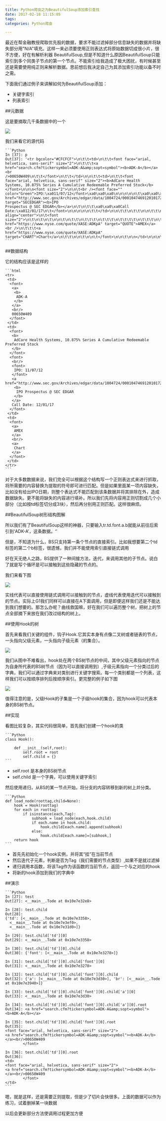```yaml
---
title: Python爬虫之为BeautifulSoup添加索引查找
date: 2017-02-18 11:15:05
tags:
categories: Python爬虫

---
```

最近在帮金融教授爬取优先股的数据，要求不能过滤掉部分信息缺失的数据并将缺失部分用"N/A"填充。这样一来必须要使用正则表达式将原始数据切成很小片，很不方便，好在有解析利器 BeautifulSoup,但是不知道什么原因BeautifulSoup只能索引到多个同类子节点的第一个节点。不能索引给我造成了极大困扰，有时候甚至还是需要使用纯正则来解析数据。思前想后我决定自己为其添加索引功能以备不时之需。

<!--More-->

下面我们通过例子来讲解如何为BeautifulSoup添加：
- 关键字索引
- 列表索引

##元数据

这是要摘取几千条数据中的一个

![](crawler-5-bs4index/stock.png)

我们来看它的源代码

	```Python
	In [37]: p
	Out[37]: '<tr bgcolor="#CFCFCF">\n\t\t<td>\n\t\t<font face="arial, helvetica, sans-serif" size="2">\n\t\t\t<a
	href="search.cfm?tickersymbol=ADK-A&amp;sopt=symbol"><b>ADK-A</b></a><br
	/>00650W409\n\t\t</font>\n\t\t</td>\n\n\t\t<td>\n\t\t<font face="arial, helvetica, sans-serif" size="2"><b>AdCare Health
	Systems, 10.875% Series A Cumulative Redeemable Preferred Stock</b></font>\n\n\n<font size="2">\n\n\t<br /><font face=""
	color="Green">IPO:\xa011/07/12</font>\xa0\xa0\xa0\n\n\n\n\n\t\xa0\xa0\xa0<a
	href="http://www.sec.gov/Archives/edgar/data/1004724/000104746912010172/a2211594z424b5.htm" target="SECEDGAR"><b>IPO
	Prospectus @ SEC EDGAR</b></a>\n\t\n\t\t\xa0\xa0\xa0Call
	Date:\xa012/01/17\n\t</font>\n\n\n\n\n\t\t</td>\n\n\t\t\n\t\t\n\n\t\t\n\t\t\n\t\t\n\n\t\t\n\t\t\n\t\t\n\n\n\n\n<td
	align="center">\n\t<font size="2">\n\t\n\t\n\t\n\n\t\n\t\t\n\t\t\t\n\t\t\t\n\t\t\t\t\n\t\t\t\n\t\t\t<a
	href="https://www.nyse.com/quote/XASE:ADKpA" target="QUOTE">AMEX</a><br />\n\t\t\t<a
	href="https://www.nyse.com/quote/XASE:ADKpA"
	target="CHART">Chart</a>\n\t\t\n\n\t\n\n\t</font>\n\n\t\n\n</td>\n\n\n\n\t\t\n\t\t\n\t\t\n\t</tr>'
	```
	
##数据结构	

它的结构应该是这样的

	```html
	<tr>
	 <td>
	  <font>
	   <a>
		<b>
		 ADK-A
		</b>
	   </a>
	   <br/>
	   00650W409
	  </font>
	 </td>
	 <td>
	  <font>
	   <b>
		AdCare Health Systems, 10.875% Series A Cumulative Redeemable Preferred Stock
	   </b>
	  </font>
	  <font>
	   <br/>
	   <font>
		IPO: 11/07/12
	   </font>
	   <a href="http://www.sec.gov/Archives/edgar/data/1004724/000104746912010172/a2211594z424b5.htm"">
		<b>
		 IPO Prospectus @ SEC EDGAR
		</b>
	   </a>
	   Call Date: 12/01/17
	  </font>
	 </td>
	 <td>
	  <font>
	   <a>
		AMEX
	   </a>
	   <br/>
	   <a>
		Chart
	   </a>
	  </font>
	 </td>
	</tr>
	```
对于大多数数据来说，我们完全可以根据这个结构写一个正则表达式来进行抓取，将所需要的内容替换为提取的符号即可进行匹配。但是如果里面某一项内容缺失，比如没有给出IPO日期，则整个表达式不能匹配到该条数据并将其排除在外，造成数据缺失。更不能将缺失的内容进行填补。所以我们先将内容用正则切割成几个小部分（比如按td标签切分成3块），然后再分别用正则匹配。这样很麻烦。

##BeautifulSoup树形结构图解

所以我们有了BeautifulSoup这样的神器，只要输入tr.td.font.a.b就能从前往后索引到‘ADK-A’，这条数据。‘’

但是，不知道为什么，BS只支持第一条个节点的直接索引。比如我想要第二个td标签的第二个b标签，很遗憾，我们并不能使用索引直接链式调用

好在天无绝人之路，BS提供了一种间接方法，迭代，来调用其他的子节点。说白了就是写个循环是可以接触到这些隐藏的节点的。

我们来看下图

![](crawler-5-bs4index/bstree.png)

实线代表可以直接使用链式调用可以接触到的节点，虚线代表使用迭代可以接触到的节点。实际上G1我们同样可以直接在A下面调用，但是即便这样我们还是不能达到我们想要的。那怎么办呢？曲线救国嘛，好在我们可以遍历整个树，把树上的节点全部摘下来放在我们改过结构的树上。

##使用Hook的树

首先来看我们关键的组件，钩子Hook.它其实本身有点像二叉树或者链表的节点，一头指向父级元素，一头指向子级元素（的集合）。

![](crawler-5-bs4index/hook.png)

我们从图中不难看出，hook处在两个BS树节点的中间，其中父级元素指向的节点为自身所代表的BS树节点（因为可以直接调用到）,子级元素指向一个分类过后的字典，我们可以通过字典来对类别进行关键字搜索。每一个类别都是一个列表，这样我们可以按顺序排列后按顺序索引。更完整的例子如下图


![](crawler-5-bs4index/newtree.png)


值得注意的是，父级Hook的子集是一个子级hook的集合，因为hook可以代表本身的BS树节点。


##实现

看图比较复杂，其实代码很简单，首先我们创建一个hook的类

	```Python
	class Hook():

		def __init__(self,root):
			self.root = root
			self.child = {}
	```

- self.root 是本身的BS树节点
- self.child 是一个字典，可以使用关键字索引

然后使用递归，从BS的某一节点开始，将分支的内容转移到新的树上并分类。

	```Python
	def load_node(roottag,child=None):
		hook = Hook(roottag)
		for each in roottag:
			if isinstance(each,Tag):
				subhook = load_node(each,hook.child)
				if each.name in hook.child:
					hook.child[each.name].append(subhook)
				else:
					hook.child[each.name]=[subhook,]
		return hook
	```
- 首先先初始化一个hook实例，并将其“挂”在当前节点
- 然后迭代子元素，判断是否为Tag（我们需要的节点类型）,如果不是就过滤掉
- 递归调用本函数，将该Tag作为该函数的当前节点，返回一个与之对应的hook
- 将新的hook添加到我们的字典中


##演示

	```Python
	In [27]: test
	Out[27]: <__main__.Tode at 0x10e7e32e8>

	In [28]: test.child
	Out[28]: 
	{'td': [<__main__.Tode at 0x10e7e3358>,
	  <__main__.Tode at 0x10e7e3ef0>,
	  <__main__.Tode at 0x10e7e31d0>]}

	In [29]: test.child['td'][0]
	Out[29]: <__main__.Tode at 0x10e7e3358>

	In [30]: test.child['td'][0].child
	Out[30]: {'font': [<__main__.Tode at 0x10e7e3278>]}

	In [31]: test.child['td'][0].child['font'][0]
	Out[31]: <__main__.Tode at 0x10e7e3278>

	In [32]: test.child['td'][0].child['font'][0].child
	Out[32]: {'a': [<__main__.Tode at 0x10e7e3d30>], 'br': [<__main__.Tode at 0x10e7e3940>]}

	In [33]: test.child['td'][0].child['font'][0].child['a'][0]
	Out[33]: <__main__.Tode at 0x10e7e3d30>

	In [34]: test.child['td'][0].child['font'][0].child['a'][0].root
	Out[34]: <a href="search.cfm?tickersymbol=ADK-A&amp;sopt=symbol"><b>ADK-A</b></a>

	In [35]: test.child['td'][0].child['font'][0].root
	Out[35]: 
	<font face="arial, helvetica, sans-serif" size="2">
	<a href="search.cfm?tickersymbol=ADK-A&amp;sopt=symbol"><b>ADK-A</b></a><br/>00650W409
			</font>

	In [36]: test.child['td'][0].root
	Out[36]: 
	<td>
	<font face="arial, helvetica, sans-serif" size="2">
	<a href="search.cfm?tickersymbol=ADK-A&amp;sopt=symbol"><b>ADK-A</b></a><br/>00650W409
			</font>
	</td>
	```
嗯，就是这样，还是需要正则提取，但是少了切片会快很多。上面的数据可以作为练习，试着删掉某一块数据



以后会更新部分方法使调用过程更加方便

